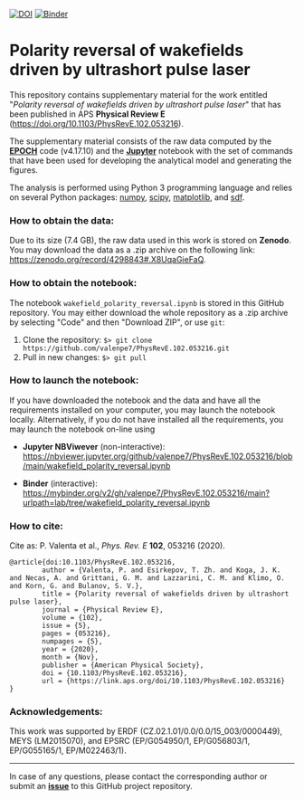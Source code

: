 [![DOI](https://zenodo.org/badge/DOI/10.1103/PhysRevE.102.053216.svg)](https://doi.org/10.1103/PhysRevE.102.053216)
[![Binder](https://mybinder.org/badge_logo.svg)](https://mybinder.org/v2/gh/valenpe7/PhysRevE.102.053216/main?urlpath=lab/tree/wakefield_polarity_reversal.ipynb)

# Polarity reversal of wakefields driven by ultrashort pulse laser

This repository contains supplementary material for the work entitled "*Polarity reversal of wakefields driven by ultrashort pulse laser*" that has been published in APS **Physical Review E** (https://doi.org/10.1103/PhysRevE.102.053216).

The supplementary material consists of the raw data computed by the **[EPOCH](https://cfsa-pmw.warwick.ac.uk/EPOCH)** code (v4.17.10) and the **[Jupyter](https://jupyter.org/)** notebook with the set of commands that have been used for developing the analytical model and generating the figures.

The analysis is performed using Python 3 programming language and relies on several Python packages: [numpy](https://github.com/numpy/numpy), [scipy](https://github.com/scipy/scipy), [matplotlib](https://github.com/matplotlib/matplotlib), and [sdf](https://github.com/keithbennett/SDF).

### How to obtain the data:

Due to its size (7.4 GB), the raw data used in this work is stored on **Zenodo**. You may download the data as a .zip archive on the following link: https://zenodo.org/record/4298843#.X8UqaGieFaQ.

### How to obtain the notebook:

The notebook `wakefield_polarity_reversal.ipynb` is stored in this GitHub repository. You may either download the whole repository as a .zip archive by selecting "Code" and then "Download ZIP", or use `git`:

1. Clone the repository: ``` $> git clone https://github.com/valenpe7/PhysRevE.102.053216.git ```
2. Pull in new changes: ``` $> git pull ```

### How to launch the notebook:

If you have downloaded the notebook and the data and have all the requirements installed on your computer, you may launch the notebook locally. Alternatively, if you do not have installed all the requirements, you may launch the notebook on-line using
* **Jupyter NBViwever** (non-interactive): https://nbviewer.jupyter.org/github/valenpe7/PhysRevE.102.053216/blob/main/wakefield_polarity_reversal.ipynb

* **Binder** (interactive): https://mybinder.org/v2/gh/valenpe7/PhysRevE.102.053216/main?urlpath=lab/tree/wakefield_polarity_reversal.ipynb

### How to cite:

Cite as: P. Valenta et al., *Phys. Rev. E* **102**, 053216 (2020).
```
@article{doi:10.1103/PhysRevE.102.053216,
        author = {Valenta, P. and Esirkepov, T. Zh. and Koga, J. K. and Necas, A. and Grittani, G. M. and Lazzarini, C. M. and Klimo, O. and Korn, G. and Bulanov, S. V.},
        title = {Polarity reversal of wakefields driven by ultrashort pulse laser},
        journal = {Physical Review E},
        volume = {102},
        issue = {5},
        pages = {053216},
        numpages = {5},
        year = {2020},
        month = {Nov},
        publisher = {American Physical Society},
        doi = {10.1103/PhysRevE.102.053216},
        url = {https://link.aps.org/doi/10.1103/PhysRevE.102.053216}
}
```

### Acknowledgements:

This work was supported by ERDF (CZ.02.1.01/0.0/0.0/15_003/0000449), MEYS (LM2015070), and EPSRC (EP/G054950/1, EP/G056803/1, EP/G055165/1, EP/M022463/1).

---

In case of any questions, please contact the corresponding author or submit an **[issue](https://github.com/valenpe7/PhysRevE.102.053216/issues)** to this GitHub project repository.
